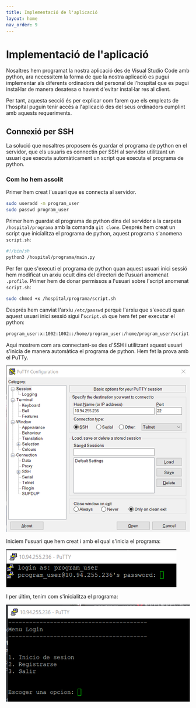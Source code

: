```yaml
---
title: Implementació de l'aplicació
layout: home
nav_order: 9
---
```


# Implementació de l'aplicació 

Nosaltres hem programat la nostra aplicació des de Visual Studio Code amb python, ara necessitem la forma de que la nostra aplicació es pugui implementar als diferents ordinadors del personal de l'hospital que es pugui instal·lar de manera desatesa o havent d'evitar instal·lar res al client.

Per tant, aquesta secció és per explicar com farem que els empleats de l'hospital puguin tenir accés a l'aplicació des del seus ordinadors cumplint amb aquests requeriments.

## Connexió per SSH 

La solució que nosaltres proposem és guardar el programa de python en el servidor, que els usuaris es connectin per SSH al servidor utilitzant un usuari que executa automàticament un script que executa el programa de python.

### Com ho hem assolit

Primer hem creat l'usuari que es connecta al servidor.

```bash
sudo useradd -m program_user
sudo passwd program_user 
```

Primer hem guardat el programa de python dins del servidor a la carpeta `/hospital/programa` amb la comanda `git clone`. Després hem creat un script que inicialitza el programa de python, aquest programa s'anomena `script.sh`:

```bash
#!/bin/sh
python3 /hospital/programa/main.py
```

Per fer que s'executi el programa de python quan aquest usuari inici sessió hem modificat un arxiu ocult dins del directori de l'usuari anomenat `.profile`. Primer hem de donar permissos a l'usuari sobre l'script anomenat `script.sh`:

```bash
sudo chmod +x /hospital/programa/script.sh
```

Després hem canviat l'arxiu `/etc/passwd` perquè l'arxiu que s'executi quan aquest usuari inici sessió sigui l'`script.sh` que hem fet per executar el python:

```bash
program_user:x:1002:1002::/home/program_user:/home/program_user/script.sh
```

Aqui mostrem com ara connectant-se des d'SSH i utilitzant aquest usuari s'inicia de manera automàtica el programa de python. Hem fet la prova amb el PuTTy.

![](/imagenes/postgres/Implementació%20aplicació/putty.png)

Iniciem l'usuari que hem creat i amb el qual s'inicia el programa:

![](/imagenes/postgres/Implementació%20aplicació/connexio.png)

I per últim, tenim com s'inicialitza el programa:

![](/imagenes/postgres/Implementació%20aplicació/sesion.png)

